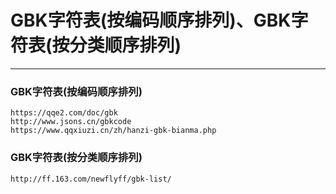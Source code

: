 # GBK字符表(按编码顺序排列)、GBK字符表(按分类顺序排列)
_________________________________

### GBK字符表(按编码顺序排列)

    https://qqe2.com/doc/gbk
    http://www.jsons.cn/gbkcode
    https://www.qqxiuzi.cn/zh/hanzi-gbk-bianma.php
    
### GBK字符表(按分类顺序排列)

    http://ff.163.com/newflyff/gbk-list/

    
